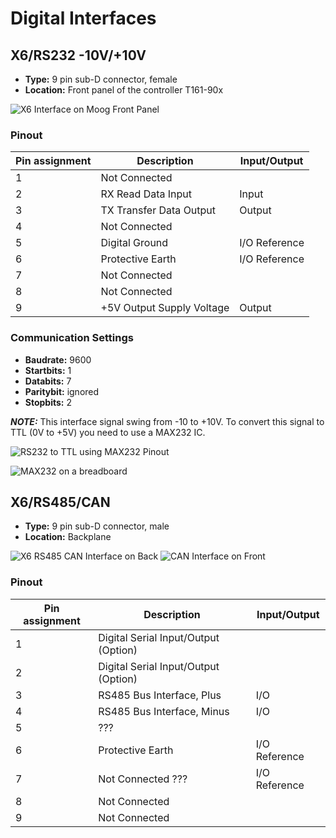 # Digital Interfaces

## X6/RS232 -10V/+10V
- **Type:** 9 pin sub-D connector, female
- **Location:** Front panel of the controller T161-90x

![X6 Interface on Moog Front Panel](../assets/moog/front_servo.jpg)

### Pinout
|Pin assignment|Description|Input/Output|
|---|---|---|
|1|Not Connected||
|2|RX Read Data Input|Input|
|3|TX Transfer Data Output|Output|
|4|Not Connected||
|5|Digital Ground|I/O Reference |
|6|Protective Earth|I/O Reference |
|7|Not Connected||
|8|Not Connected||
|9|+5V Output Supply Voltage|Output|

### Communication Settings
- **Baudrate:** 9600
- **Startbits:** 1
- **Databits:** 7
- **Paritybit:** ignored
- **Stopbits:** 2

***NOTE:*** This interface signal swing from -10 to +10V. To convert this signal to TTL (0V to +5V) you need to use a MAX232 IC.

![RS232 to TTL using MAX232 Pinout](../assets/rs232_max232_pinout.png)

![MAX232 on a breadboard](../assets/rs232_ttl.jpg)

## X6/RS485/CAN
- **Type:** 9 pin sub-D connector, male
- **Location:** Backplane

![X6 RS485 CAN Interface on Back](../assets/can/back.jpg)
![CAN Interface on Front](../assets/can/front.jpg)

### Pinout
|Pin assignment|Description|Input/Output|
|---|---|---|
|1|Digital Serial Input/Output (Option)||
|2|Digital Serial Input/Output (Option)||
|3|RS485 Bus Interface, Plus|I/O|
|4|RS485 Bus Interface, Minus|I/O|
|5|???||
|6|Protective Earth|I/O Reference |
|7|Not Connected ???|I/O Reference |
|8|Not Connected||
|9|Not Connected||